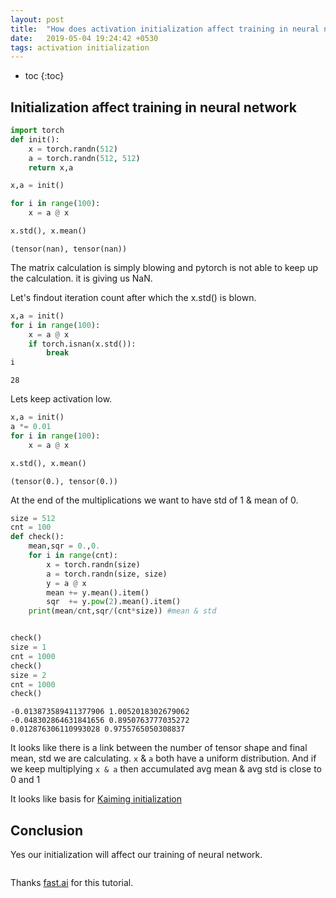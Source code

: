 ```yaml
---
layout: post
title:  "How does activation initialization affect training in neural network"
date:   2019-05-04 19:24:42 +0530
tags: activation initialization
---
```


* toc
{:toc}

## Initialization affect training in neural network

```python
import torch
def init():
    x = torch.randn(512)
    a = torch.randn(512, 512)
    return x,a

x,a = init()

for i in range(100): 
    x = a @ x

x.std(), x.mean() 

```




    (tensor(nan), tensor(nan))



The matrix calculation is simply blowing and pytorch is not able to keep up the calculation. it is giving us NaN.

Let's findout iteration count after which the x.std() is blown.



```python
x,a = init()
for i in range(100): 
    x = a @ x
    if torch.isnan(x.std()):
        break
i
```




    28



Lets keep activation low.


```python
x,a = init()
a *= 0.01
for i in range(100): 
    x = a @ x

x.std(), x.mean() 
```




    (tensor(0.), tensor(0.))



At the end of the multiplications we want to have std of 1 & mean of 0.


```python
size = 512
cnt = 100
def check():
    mean,sqr = 0.,0.
    for i in range(cnt):
        x = torch.randn(size)
        a = torch.randn(size, size)
        y = a @ x
        mean += y.mean().item()
        sqr  += y.pow(2).mean().item()
    print(mean/cnt,sqr/(cnt*size)) #mean & std


check()
size = 1
cnt = 1000
check()
size = 2
cnt = 1000
check()
```

    -0.013873589411377906 1.0052018302679062
    -0.048302864631841656 0.8950763777035272
    0.012876306110993028 0.9755765050308837


It looks like there is a link between the number of tensor shape and final mean, std we are calculating.
`x` & `a` both have a uniform distribution. And if we keep multiplying `x & a` then accumulated avg mean & avg std is close to 0 and 1

It looks like basis for [Kaiming initialization](https://arxiv.org/abs/1502.01852)

## Conclusion
Yes our initialization will affect our training of neural network.


```python

```
Thanks [fast.ai](https://www.fast.ai/) for this tutorial.
